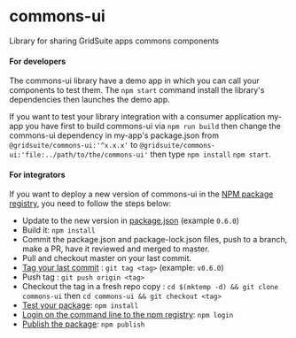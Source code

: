 # commons-ui

Library for sharing GridSuite apps commons components

#### For developers

The commons-ui library have a demo app in which you can call your components to test them.
The `npm start` command install the library's dependencies then launches the demo app.

If you want to test your library integration with a consumer application my-app you have first
to build commons-ui via `npm run build` then change the commons-ui dependency in my-app's package.json from `@gridsuite/commons-ui:'^x.x.x'`
to `@gridsuite/commons-ui:'file:../path/to/the/commons-ui'` then type `npm install` `npm start`.

#### For integrators

If you want to deploy a new version of commons-ui in the [NPM package registry](https://www.npmjs.com/package/@gridsuite/commons-ui),
you need to follow the steps below:

-   Update to the new version in [package.json](https://github.com/gridsuite/commons-ui/blob/master/package.json) (example `0.6.0`)
-   Build it: `npm install`
-   Commit the package.json and package-lock.json files, push to a branch, make a PR, have it reviewed and merged to master.
-   Pull and checkout master on your last commit.
-   [Tag your last commit](https://semver.org/) : `git tag <tag>` (example: `v0.6.0`)
-   Push tag : `git push origin <tag>`
-   Checkout the tag in a fresh repo copy : `cd $(mktemp -d) && git clone commons-ui` then `cd commons-ui && git checkout <tag>`
-   [Test your package](https://docs.npmjs.com/creating-and-publishing-scoped-public-packages#testing-your-package): `npm install`
-   [Login on the command line to the npm registry](https://docs.npmjs.com/logging-in-to-an-npm-enterprise-registry-from-the-command-line): `npm login`
-   [Publish the package](https://docs.npmjs.com/creating-and-publishing-scoped-public-packages#publishing-scoped-public-packages): `npm publish`
